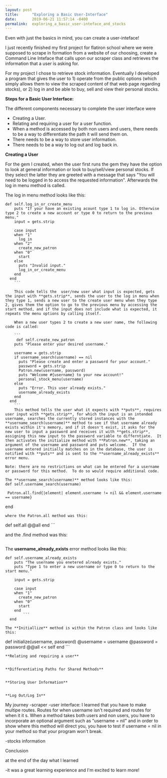 ```yaml
---
layout: post
title:      "Exploring a Basic User-Interface"
date:       2019-06-21 11:57:14 -0400
permalink:  exploring_a_basic_user-inteface_and_stocks
---
```


Even with just the basics in mind, you can create a user-inteface!

I just recently finished my first project for flatiron school where we were supposed to scrape in formation from a website of our choosing, create a Command Line Inteface that calls upon our scraper class and retrieves the information that a user is asking for. 

For my project I chose to retrieve stock information.  Eventually I developed a program that gives the user to 1) operate from the public options (which simply allows them to view the scraped content of that web page regarding stocks), or 2) log in and be able to buy, sell and view their personal stocks.

**Steps for a Basic User Interface:**

The different components necessary to complete the user interface were 
* Creating a User.
* Relating and requiring a user for a user function.
* When a method is accessed by both non users and users, there needs to be a way to differentiate the path it will send them on.
* There needs to be a way to store user information.
* There needs to be a way to log out and log back in.

**Creating a User**

For the gem I created, when the user first runs the gem they have the option to look at general information or look to buy/sell/view personal stocks.  If they select the latter they are greeted with a message that says "You will need to be logged in to access the requested information".  Afterwards the log in menu method is called.

The log in menu method looks like this:

``` 
def self.log_in_or_create_menu
    puts "If your have an existing acount type 1 to log in. Otherwise type 2 to create a new account or type 0 to return to the previous menu."
    input = gets.strip
    
    case input
    when "1"
      log_in
    when "2"
      create_new_patron
    when "0"
      start
    else
      puts "Invalid input."
      log_in_or_create_menu
    end
  end
	```
	
	This code tells the  user/new user what input is expected, gets the input with **gets.strip**, sends the user to the log in menu when they type 1, sends a new user to the create user menu when they type 2, gives them the option to go to the previous menu by accessing the start method, and if the input does not include what is expected, it repeats the menu options by calling itself.
	
	When a new user types 2 to create a new user name, the following code is called:
	
	```
	 def self.create_new_patron
    puts "Please enter your desired username."
    
    username = gets.strip
    if username_search(username) == nil
      puts "Please create and enter a password for your account."
      password = gets.strip
      Patron.new(username, password)
      puts "Welcome #{username} to your new account!"
      personal_stock_menu(username)
    else 
      puts "Error. This user already exists."
      username_already_exists
    end
  end
	```
	This method tells the user what it expects with **puts**, requires user input with **gets.strip**, for which the input is an intended username, searches the currently stored instances with the **username_search(username)** method to see if that username already exists within it's memory, and if it doesn't exist, it asks for the new user to input a password and receives it with **gets.strip**, assigning this new input to the password variable to differntiate.  It then activates the initialize method with **Patron.new**, taking an argument of the username and password and puts welcome.  If the username entered initially matches on in the database, the user is notified with **puts** and is sent to the **username_already_exists** error menu.
	
Note: there are no restrictions on what can be entered for a username or password for this method.  To do so would require additional code.

The **username_search(username)** method looks like this:
def self.username_search(username)
```
	 Patron.all.find{|element| element.username != nil && element.username == username}
  end
```
where the Patron.all method was this:
```
def self.all
    @@all
end
	```

and the .find method was this:

```

```

The **username_already_exists** error method looks like this:
```
def self.username_already_exists
    puts "The username you enetered already exists."
    puts "Type 1 to enter a new username or type 0 to return to the start menu."
    
    input = gets.strip
    
    case input
    when "1"
      create_new_patron
    when "0"
      start
    end
		```
  end

The **Initiallize** method is within the Patron class and looks like this:

```
def initialize(username, password)
    @username = username
    @password = password
    @@all << self
  end
	```
	
	**Relating and requiring a user**
	
	
	**Differentiating Paths for Shared Methods**
	
	
	**Storing User Information**
	
	
	**Log Out/Log In**




My journey
-scraper
-user interface:  I  learned that you have to make multipe routes.  Routes for when username isn't required and routes for when it it s.  When a method takes both users and non users, you have to incorporate an optional argument such as "username = nil"  and in order to show where this method will direct you, you have to test if username = nil in your method so that your program won't break.

-stocks information



Conclusion

at the end of the day what I learned

-it was a great learning experience and I'm excited to learn more!
